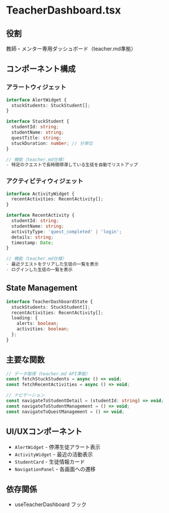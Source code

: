 # TeacherDashboard.tsx

## 役割
教師・メンター専用ダッシュボード（teacher.md準拠）

## コンポーネント構成

### アラートウィジェット
```typescript
interface AlertWidget {
  stuckStudents: StuckStudent[];
}

interface StuckStudent {
  studentId: string;
  studentName: string;
  questTitle: string;
  stuckDuration: number; // 分単位
}

// 機能（teacher.md仕様）
- 特定のクエストで長時間停滞している生徒を自動でリストアップ
```

### アクティビティウィジェット
```typescript
interface ActivityWidget {
  recentActivities: RecentActivity[];
}

interface RecentActivity {
  studentId: string;
  studentName: string;
  activityType: 'quest_completed' | 'login';
  details: string;
  timestamp: Date;
}

// 機能（teacher.md仕様）
- 最近クエストをクリアした生徒の一覧を表示
- ログインした生徒の一覧を表示
```

## State Management
```typescript
interface TeacherDashboardState {
  stuckStudents: StuckStudent[];
  recentActivities: RecentActivity[];
  loading: {
    alerts: boolean;
    activities: boolean;
  };
}
```

## 主要な関数
```typescript
// データ取得（teacher.md API準拠）
const fetchStuckStudents = async () => void;
const fetchRecentActivities = async () => void;

// ナビゲーション
const navigateToStudentDetail = (studentId: string) => void;
const navigateToStudentManagement = () => void;
const navigateToQuestManagement = () => void;
```

## UI/UXコンポーネント
- `AlertWidget` - 停滞生徒アラート表示
- `ActivityWidget` - 最近の活動表示
- `StudentCard` - 生徒情報カード
- `NavigationPanel` - 各画面への遷移

## 依存関係
- useTeacherDashboard フック